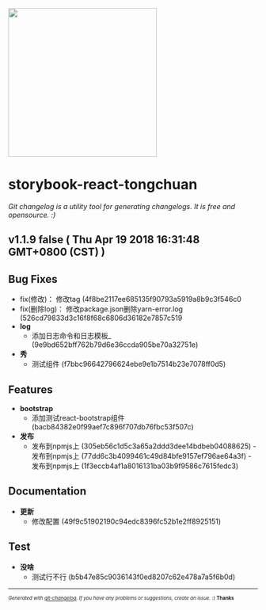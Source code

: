 <img width="300px" src="https://github.com/rafinskipg/git-changelog/raw/master/images/git-changelog-logo.png" />

# storybook-react-tongchuan

_Git changelog is a utility tool for generating changelogs. It is free and opensource. :)_

## v1.1.9 false ( Thu Apr 19 2018 16:31:48 GMT+0800 (CST) )


## Bug Fixes
  - fix(修改)： 修改tag (4f8be2117ee685135f90793a5919a8b9c3f546c0
  - fix(删除log)： 修改package.json删除yarn-error.log (526cd79833d3c16f8f68c6806d36182e7857c519
  - **log**
    - 添加日志命令和日志模板_ (9e9bd652bff762b79d6e36ccda905be70a32751e)
  - **秀**
    - 测试组件 (f7bbc96642796624ebe9e1b7514b23e7078ff0d5)



## Features
  - **bootstrap**
    - 添加测试react-bootstrap组件 (bacb84382e0f99aef7c896f707db76fbc53f507c)
  - **发布**
    - 发布到npmjs上 (305eb56c1d5c3a65a2ddd3dee14bdbeb04088625)    - 发布到npmjs上 (77dd6c3b4099461c49d84bfe9157ef796ae64a3f)    - 发布到npmjs上 (1f3eccb4af1a8016131ba03b9f9586c7615fedc3)



## Documentation
  - **更新**
    - 修改配置 (49f9c51902190c94edc8396fc52b1e2ff8925151)



## Test
  - **没啥**
    - 测试行不行 (b5b47e85c9036143f0ed8207c62e478a7a5f6b0d)




---
<sub><sup>*Generated with [git-changelog](https://github.com/rafinskipg/git-changelog). If you have any problems or suggestions, create an issue.* :) **Thanks** </sub></sup>
